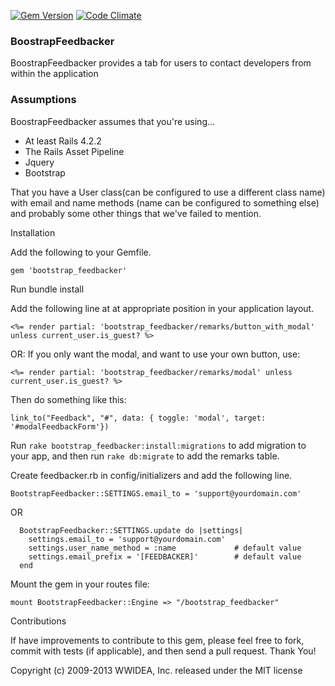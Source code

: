 [![Gem Version](https://badge.fury.io/rb/boostrap_feedbacker.png)](http://badge.fury.io/rb/bootstrap_feedbacker)
[![Code Climate](https://codeclimate.com/github/wwidea/bootstrap-feedbacker.png)](https://codeclimate.com/github/wwidea/bootstrap-feedbacker)


### BoostrapFeedbacker
BoostrapFeedbacker provides a tab for users to contact developers from within the application

### Assumptions

BoostrapFeedbacker assumes that you're using...

* At least Rails 4.2.2
* The Rails Asset Pipeline
* Jquery
* Bootstrap

That you have a User class(can be configured to use a different class name) with email and name methods (name can be configured to something else)
and probably some other things that we've failed to mention.

Installation

Add the following to your Gemfile.

```gem 'bootstrap_feedbacker'```

Run bundle install

Add the following line at at appropriate position in your application layout.

```<%= render partial: 'bootstrap_feedbacker/remarks/button_with_modal' unless current_user.is_guest? %>```
 
OR: If you only want the modal, and want to use your own button, use:

```<%= render partial: 'bootstrap_feedbacker/remarks/modal' unless current_user.is_guest? %>```

Then do something like this:
 
```link_to("Feedback", "#", data: { toggle: 'modal', target: '#modalFeedbackForm'})```


Run ```rake bootstrap_feedbacker:install:migrations``` to add migration to your app, and then run ```rake db:migrate``` to add the remarks table.

Create feedbacker.rb in config/initializers and add the following line.

```BootstrapFeedbacker::SETTINGS.email_to = 'support@yourdomain.com'```

OR
```
  BootstrapFeedbacker::SETTINGS.update do |settings|
    settings.email_to = 'support@yourdomain.com'
    settings.user_name_method = :name             # default value
    settings.email_prefix = '[FEEDBACKER]'        # default value
  end
```

Mount the gem in your routes file:
```
mount BootstrapFeedbacker::Engine => "/bootstrap_feedbacker"
```

Contributions

If have improvements to contribute to this gem, please feel free to fork, commit with tests (if applicable), and then send a pull request. Thank You!

Copyright (c) 2009-2013 WWIDEA, Inc. released under the MIT license
